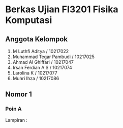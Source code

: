 # Berkas Ujian FI3201 Fisika Komputasi
## Anggota Kelompok
1. M Luthfi Aditya / 10217022
2. Muhammad Tegar Pambudi / 10217025
3. Ahmad Al Ghiffari / 10217047
4. Irsan Ferdian A S / 10217074
5. Larolina K / 10217077
6. Muhri Ihza / 10217086

## Nomor 1
### Poin A

Lampiran :
